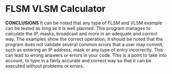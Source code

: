 # FLSM VLSM Calculator
**CONCLUSIONS**
It can be noted that any type of FLSM and VLSM example can be tested as long as it is well planned. This program manages to calculate the IP, masks, broadcast and more in an adequate and correct way. The examples show the correct operation, it should be noted that the program does not validate several common errors that a user may commit, such as entering an IP address, mask or any type of entry incorrectly. This can lead to wrong answers or errors in your code. This is a point to take into account, to type in a fairly accurate and correct way so that it can be executed without problems or errors.
